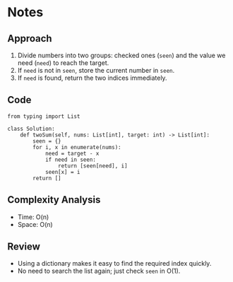 # Notes

## Approach
1. Divide numbers into two groups: checked ones (`seen`) and the value we need (`need`) to reach the target.
2. If `need` is not in `seen`, store the current number in `seen`.
3. If `need` is found, return the two indices immediately.

## Code
```
from typing import List

class Solution:
    def twoSum(self, nums: List[int], target: int) -> List[int]:
        seen = {}
        for i, x in enumerate(nums):
            need = target - x
            if need in seen:
                return [seen[need], i]
            seen[x] = i
        return []
```

## Complexity Analysis
- Time: O(n)
- Space: O(n)

## Review
- Using a dictionary makes it easy to find the required index quickly.
- No need to search the list again; just check `seen` in O(1).